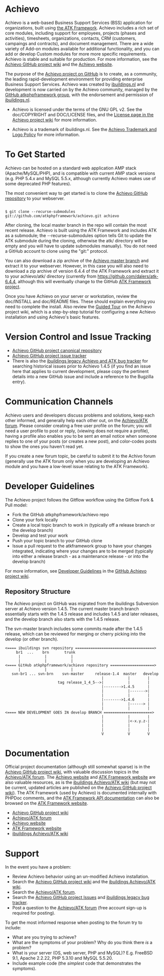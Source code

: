 Achievo
=======
Achievo is a web-based Business Support Services (BSS) application for organizations, built using [the ATK Framework](https://www.github.com/atkphpframework/atk). Achievo includes a rich set of core modules, including support for employees, projects (phases and activities), timesheets, organizations, contacts, CRM (customers, campaings and contracts), and document management. There are a wide variety of Add-on modules available for additional functionality, and you can add or develop Custom modules for more more specific requirements. Achievo is stable and suitable for production. For more information, see the [Achievo GitHub project wiki](https://github.com/atkphpframework/achievo/wiki) and the [Achievo website](http://www.achievo.org).

The purpose of the [Achievo project on GitHub](https://www.github.com/atkphpframework/achievo) is to create, as a community, the leading rapid-development environment for providing enterprise Business Support Services. Achievo was created by [ibuildings.nl](http://www.ibuildings.nl) and development is now carried on by the Achievo community, managed by the [GitHub atkphpframework group](https://www.github.com/atkphpframework/), with the endorsement and permission of [ibuildings.nl](http://www.ibuildings.nl).

* Achievo is licensed under the terms of the GNU GPL v2. See the doc/COPYRIGHT and DOC/LICENSE files, and the [License page in the Achievo project wiki](https://github.com/atkphpframework/achievo/wiki/License) for more information.

* Achievo is a trademark of ibuildings.nl. See the [Achievo Trademark and Logo Policy](https://github.com/atkphpframework/achievo/wiki/Trademark-and-Logo-Policy) for more information.

To Get Started
==============
Achievo can be hosted on a standard web application AMP stack (Apache/MySQL/PHP), and is compatible with current AMP stack versions (e.g. PHP 5.4.x and MySQL 5.5.x, although currently Achievo makes use of some deprecated PHP features).

The most convenient way to get started is to clone the [Achievo GitHub repository](https://github.com/atkphpframework/achievo) to your webserver.

<code>
$ git clone --recurse-submodules git://github.com/atkphpframework/achievo.git achievo
</code>

After cloning, the local master branch in the repo will contain the most recent release. Achievo is built using the ATK Framework and includes ATK as a submodule; the --recurse-submodules option tells Git to update the ATK submodule during the cloning, otherwise the atk/ directory will be empty and you will have to update submodules manually). You do not need a GitHub account to clone using the "git:" protocol.

You can also download a zip archive of the [Achievo master branch](https://github.com/atkphpframework/achievo) and extract it to your webserver. However, in this case you will also need to download a zip archive of version 6.4.4 of the ATK Framework and extract it to your achievo/atk/ directory (currently from https://github.com/dalers/atk-6.4.4, although this will eventually change to the GitHub  [ATK Framework project](https://github.com/atkphpframework/atk).

Once you have Achievo on your server or workstation, review the doc/INSTALL and doc/README files. These should explain everything you need to complete the install. Also review the [Guided Tour](http://github.com/atkphpframework/achievo/wiki/Achievo-guided-tour) on the Achievo project wiki, which is a step-by-step tutorial for configuring a new Achievo installation and using Achievo's basic features.

Version Control and Issue Tracking
==================================
* [Achievo GitHub project canonical repository](https://github.com/atkphpframework/achievo)
* [Achievo GitHub project issue tracker](https://github.com/atkphpframework/achievo/issues)
* There is also the [ibuildings legacy Achievo and ATK bug tracker](http://bugzilla.achievo.org/query.cgi) for searching historical issues prior to Achievo 1.4.5  (if you find an issue here that applies to current development, please copy the pertinent details into a new GitHub issue and include a reference to the Bugzilla entry). 

Communication Channels
======================
Achievo users and developers discuss problems and solutions, keep each other informed, and generally help each other out, on the [Achievo/ATK forum](http://forum.achievo.org/). Please consider creating a free user profile on the forum; you will need a user profile to post or reply, (viewing does not require a profile), having a profile also enables you to be sent an email notice when someone replies to one of your posts (or creates a new post), and color-codes posts to show the ones you haven't read yet.

If you create a new forum topic, be careful to submit it to the Achivo forum (generally use the ATK forum only when you are developing an Achievo module and you have a low-level issue relating to the ATK Framework).

Developer Guidelines
====================
The Achievo project follows the Gitflow workflow using the Gitflow Fork & Pull model:
* Fork the GitHub atkphpframework/achievo repo
* Clone your fork locally
* Create a local topic branch to work in (typically off a release branch or the develop branch)
* Develop and test your work
* Push your topic branch to your GitHub clone
* Issue a pull request to the atkframework group to have your changes integrated, indicating where your changes are to be merged (typically into either a release branch - as a maintenance release - or into the develop branch)

For more information, see [Developer Guidelines](https://github.com/atkphpframework/achievo/wiki/Developer-Guidelines) in the [GitHub Achievo project wiki](https://github.com/atkphpframework/achievo/wiki).

Repository Structure
--------------------
The Achievo project on GitHub was migrated from the ibuildings Subversion server at Achievo version 1.4.5. The current master branch branch essentially starts with the 1.4.5 release and includes 1.4.5 and later releases, and the develop branch also starts with the 1.4.5 release.

The svn-master branch includes some commits made after the 1.4.5 release, which can be reviewed for merging or cherry picking into the develop (or other branch).

    <==== ibuildings svn repository ====================================>
         br1  ...    brn       trunk
          |           |           |
          |           |           |
    <==== GitHub atkphpframework/achievo repository ====================>
          |           |           |
       svn-br1 ... svn-brn    svn-master     release-1.4  master   develop
                                                |           |        |
                            tag release_1_4_5-->|           |        |
                                                |-------->1.4.5      |
                                                |           |------->|
                                                |           |        |
                                                |-------->1.4.6      |
                                                |           |------> |
                                                |           |        |
    <==== NEW DEVELOPMENT GOES IN develop BRANCH ======================>
                                                |           |        |
                                                |           |<-x.y.z-|
                                                |           |        |
                                                |           |        |
                                                V           V        V

Documentation
=============
Official project documentation (although still somewhat sparse) is in the [Achievo GitHub project wiki](https://github.com/atkphpframework/achievo/wiki/), with valuable discussion topics in the [Achievo/ATK forum](http://forum.achievo.org/). The [Achievo website](http://www.achievo.org/) and [ATK Framework website](http://www.atk-framework.com/) are also valuable resources, as is the [ibuildings Achievo/ATK wiki](http://www.achievo.org/wiki/) (but may not be current, updated articles are published on the [Achievo GitHub project wiki](https://github.com/atkphpframework/achievo/wiki/)). The ATK Framework (used by Achievo) is  documented internally with PHPDoc comments, and the [ATK Framework API documentation](http://www.atk-framework.com/documentation/) can also be browsed on the [ATK Framework website](http://www.atk-framework.com/).

* [Achievo GitHub project wiki](https://github.com/atkphpframework/achievo/wiki/) 
* [Achievo/ATK forum](http://forum.achievo.org/)
* [Achievo website](http://www.achievo.org/)
* [ATK Framework website](http://www.atk-framework.com/)
* [ibuildings Achievo/ATK wiki](http://www.achievo.org/wiki/)

Support
=======
In the event you have a problem:

* Review Achievo behavior using an un-modified Achievo installation.
* Search the [Achievo GitHub project wiki](https://github.com/atkphpframework/achievo/wiki/) and the [ibuildings Achievo/ATK wiki](http://www.achievo.org/wiki/).
* Search the [Achievo/ATK forum](http://forum.achievo.org/).
* Search the [Achievo GitHub project Issues](https://github.com/atkphpframework/achievo/issues) and [ibuildings legacy bug tracker](http://bugzilla.achievo.org/query.cgi).
* Post a question to the [Achievo/ATK forum](http://forum.achievo.org/) (free account sign-up is required for posting).

To get the most informed response when posting to the forum try to include:

* What are you trying to achieve?
* What are the symptoms of your problem? Why do you think there *is* a problem?
* What is your server (OS, web server, PHP and MySQL)? E.g. FreeBSD 9.1, Apache 2.2.22, PHP 5.3.10 and MySQL 5.5.20.
* Include example code (the *simplest* code that demonstrates the symptoms).

